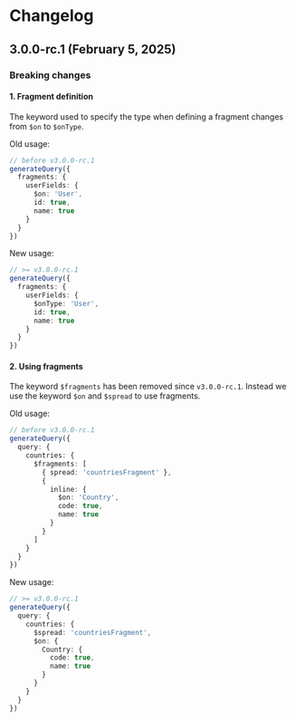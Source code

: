 # Changelog

## 3.0.0-rc.1 (February 5, 2025)

### Breaking changes

#### 1. Fragment definition

The keyword used to specify the type when defining a fragment changes from `$on` to `$onType`.

Old usage:

```ts
// before v3.0.0-rc.1
generateQuery({
  fragments: {
    userFields: {
      $on: 'User',
      id: true,
      name: true
    }
  }
})
```

New usage:

```ts
// >= v3.0.0-rc.1
generateQuery({
  fragments: {
    userFields: {
      $onType: 'User',
      id: true,
      name: true
    }
  }
})
```

#### 2. Using fragments

The keyword `$fragments` has been removed since `v3.0.0-rc.1`. Instead we use the keyword `$on` and `$spread` to use fragments.

Old usage:

```ts
// before v3.0.0-rc.1
generateQuery({
  query: {
    countries: {
      $fragments: [
        { spread: 'countriesFragment' },
        {
          inline: {
            $on: 'Country',
            code: true,
            name: true
          }
        }
      ]
    }
  }
})
```

New usage:

```ts
// >= v3.0.0-rc.1
generateQuery({
  query: {
    countries: {
      $spread: 'countriesFragment',
      $on: {
        Country: {
          code: true,
          name: true
        }
      }
    }
  }
})
```
